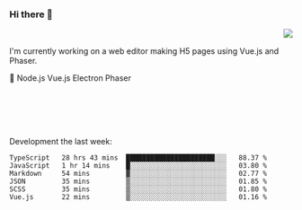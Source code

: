 ### Hi there 👋

<img align="right" src="https://github-readme-stats.vercel.app/api?username=jasonpanggo"/>

<br>
<p align="left">
I'm currently working on a web editor making H5 pages using Vue.js and Phaser.
</p>
<p align="left">
📖 Node.js Vue.js Electron Phaser
</p>
<br>
<br>
<br>
<br>

Development the last week:
<!--START_SECTION:waka-->

```text
TypeScript   28 hrs 43 mins  ██████████████████████░░░   88.37 %
JavaScript   1 hr 14 mins    █░░░░░░░░░░░░░░░░░░░░░░░░   03.80 %
Markdown     54 mins         ▓░░░░░░░░░░░░░░░░░░░░░░░░   02.77 %
JSON         35 mins         ▒░░░░░░░░░░░░░░░░░░░░░░░░   01.85 %
SCSS         35 mins         ▒░░░░░░░░░░░░░░░░░░░░░░░░   01.80 %
Vue.js       22 mins         ▒░░░░░░░░░░░░░░░░░░░░░░░░   01.16 %
```

<!--END_SECTION:waka-->

<!--
**JASONPANGGO/jasonpanggo** is a ✨ _special_ ✨ repository because its `README.md` (this file) appears on your GitHub profile.

Here are some ideas to get you started:

- 🔭 I’m currently working on ...
- 🌱 I’m currently learning ...
- 👯 I’m looking to collaborate on ...
- 🤔 I’m looking for help with ...
- 💬 Ask me about ...
- 📫 How to reach me: ...
- 😄 Pronouns: ...
- ⚡ Fun fact: ...
-->
